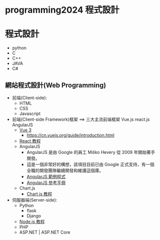 # programming2024 程式設計

# 程式設計
- python
- C
- C++
- JAVA
- C#
## 網站程式設計(Web Programming)
- 前端(Client-side):
  - HTML
  - CSS
  - Javascript 
- 前端(Client-side Framework)框架 ==> 三大主流前端框架 Vue.js react.js AngularJS
  - [Vue 3](https://www.runoob.com/vue3/vue3-tutorial.html) 
    - https://cn.vuejs.org/guide/introduction.html
  - [React 教程](https://www.runoob.com/react/react-tutorial.html)
  - AngularJS
    - AngularJS 是由 Google 的員工 Miško Hevery 從 2009 年開始著手開發。
    - 這是一個非常好的構想，該項目目前已由 Google 正式支持，有一個全職的開發團隊繼續開發和維護這個庫。
    - [AngularJS 範例程式](https://www.runoob.com/angularjs/angularjs-examples.html)
    - [AngularJS 參考手冊](https://www.runoob.com/angularjs/angularjs-reference.html)
  - Chart.js 
    - [Chart.js 教程](https://www.runoob.com/chartjs/chartjs-tutorial.html) 
- 伺服器端(Server-side): 
  - Python
    - flask
    - Django 
  - [Node.js 教程](https://www.runoob.com/nodejs/nodejs-tutorial.html)
  - PHP
  - ASP.NET | ASP.NET Core
